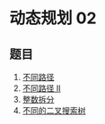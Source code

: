 # 动态规划 02

## 题目

1. [不同路径](./不同路径/)
2. [不同路径 II](./不同路径%20II/)
3. [整数拆分](./整数拆分/)
4. [不同的二叉搜索树](./不同的二叉搜索树/)
